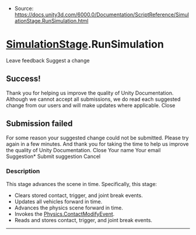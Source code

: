 * Source: https://docs.unity3d.com/6000.0/Documentation/ScriptReference/SimulationStage.RunSimulation.html

#  [SimulationStage](https://docs.unity3d.com/6000.0/Documentation/ScriptReference/SimulationStage.html).RunSimulation
Leave feedback
Suggest a change
## Success!
Thank you for helping us improve the quality of Unity Documentation. Although we cannot accept all submissions, we do read each suggested change from our users and will make updates where applicable.
Close
## Submission failed
For some reason your suggested change could not be submitted. Please <a>try again</a> in a few minutes. And thank you for taking the time to help us improve the quality of Unity Documentation.
Close
Your name Your email Suggestion* Submit suggestion
Cancel
### Description
This stage advances the scene in time.
Specifically, this stage: 
  * Clears stored contact, trigger, and joint break events.
  * Updates all vehicles forward in time.
  * Advances the physics scene forward in time.
  * Invokes the [Physics.ContactModifyEvent](https://docs.unity3d.com/6000.0/Documentation/ScriptReference/Physics.ContactModifyEvent.html).
  * Reads and stores contact, trigger, and joint break events.


* * *
